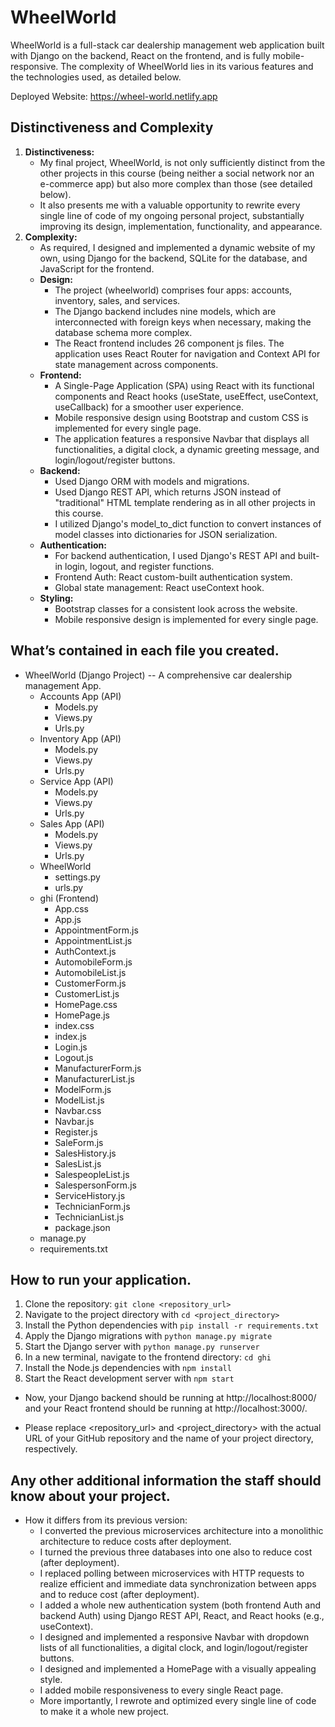# WheelWorld

WheelWorld is a full-stack car dealership management web application built with Django on the backend, React on the frontend, and is fully mobile-responsive. The complexity of WheelWorld lies in its various features and the technologies used, as detailed below.

Deployed Website: https://wheel-world.netlify.app

## Distinctiveness and Complexity

1. **Distinctiveness:**
   - My final project, WheelWorld, is not only sufficiently distinct from the other projects in this course (being neither a social network nor an e-commerce app) but also more complex than those (see detailed below).
   - It also presents me with a valuable opportunity to rewrite every single line of code of my ongoing personal project, substantially improving its design, implementation, functionality, and appearance.
2. **Complexity:**
   - As required, I designed and implemented a dynamic website of my own, using Django for the backend, SQLite for the database, and JavaScript for the frontend.
   - **Design:**
     - The project (wheelworld) comprises four apps: accounts, inventory, sales, and services.
     - The Django backend includes nine models, which are interconnected with foreign keys when necessary, making the database schema more complex.
     - The React frontend includes 26 component js files. The application uses React Router for navigation and Context API for state management across components.
   - **Frontend:**
     - A Single-Page Application (SPA) using React with its functional components and React hooks (useState, useEffect, useContext, useCallback) for a smoother user experience.
     - Mobile responsive design using Bootstrap and custom CSS is implemented for every single page.
     - The application features a responsive Navbar that displays all functionalities, a digital clock, a dynamic greeting message, and login/logout/register buttons. 
   - **Backend:**
     - Used Django ORM with models and migrations.
     - Used Django REST API, which returns JSON instead of "traditional" HTML template rendering as in all other projects in this course.
     - I utilized Django's model_to_dict function to convert instances of model classes into dictionaries for JSON serialization.
   - **Authentication:**
       - For backend authentication, I used Django's REST API and built-in login, logout, and register functions.
       - Frontend Auth: React custom-built authentication system.
       - Global state management: React useContext hook.
   - **Styling:**
     - Bootstrap classes for a consistent look across the website.
     - Mobile responsive design is implemented for every single page.

## What’s contained in each file you created.

- WheelWorld (Django Project) -- A comprehensive car dealership management App.
   - Accounts App (API)
     - Models.py
     - Views.py
     - Urls.py
   - Inventory App (API)
     - Models.py
     - Views.py
     - Urls.py
   - Service App (API)
     - Models.py
     - Views.py
     - Urls.py
   - Sales App (API)
     - Models.py
     - Views.py
     - Urls.py
   - WheelWorld
     - settings.py
     - urls.py
   - ghi (Frontend) 
      - App.css
      - App.js
      - AppointmentForm.js
      - AppointmentList.js
      - AuthContext.js
      - AutomobileForm.js
      - AutomobileList.js
      - CustomerForm.js
      - CustomerList.js
      - HomePage.css
      - HomePage.js
      - index.css
      - index.js
      - Login.js
      - Logout.js
      - ManufacturerForm.js
      - ManufacturerList.js
      - ModelForm.js
      - ModelList.js
      - Navbar.css
      - Navbar.js
      - Register.js
      - SaleForm.js
      - SalesHistory.js
      - SalesList.js
      - SalespeopleList.js
      - SalespersonForm.js
      - ServiceHistory.js
      - TechnicianForm.js
      - TechnicianList.js
      - package.json
   - manage.py
   - requirements.txt

## How to run your application.
   1. Clone the repository: `git clone <repository_url>`
   2. Navigate to the project directory with `cd <project_directory>`
   3. Install the Python dependencies with `pip install -r requirements.txt`
   4. Apply the Django migrations with `python manage.py migrate`
   5. Start the Django server with `python manage.py runserver`
   6. In a new terminal, navigate to the frontend directory: `cd ghi`
   7. Install the Node.js dependencies with `npm install`
   8. Start the React development server with `npm start`

- Now, your Django backend should be running at http://localhost:8000/ and your React frontend should be running at http://localhost:3000/.

- Please replace <repository_url> and <project_directory> with the actual URL of your GitHub repository and the name of your project directory, respectively.

## Any other additional information the staff should know about your project.

 - How it differs from its previous version:
   - I converted the previous microservices architecture into a monolithic architecture to reduce costs after deployment.
   - I turned the previous three databases into one also to reduce cost (after deployment).
   - I replaced polling between microservices with HTTP requests to realize efficient and immediate data synchronization between apps and to reduce cost (after deployment).
   - I added a whole new authentication system (both frontend Auth and backend Auth) using Django REST API, React, and React hooks (e.g., useContext).
   - I designed and implemented a responsive Navbar with dropdown lists of all functionalities, a digital clock, and login/logout/register buttons.
   - I designed and implemented a HomePage with a visually appealing style.
   - I added mobile responsiveness to every single React page.
   - More importantly, I rewrote and optimized every single line of code to make it a whole new project.
